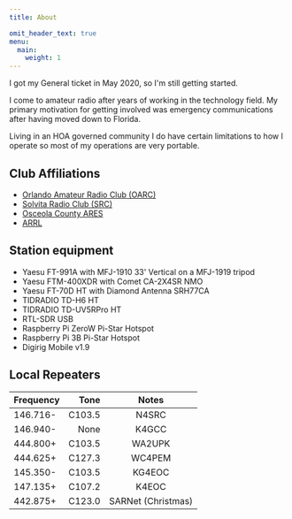 ```yaml
---
title: About

omit_header_text: true
menu:
  main:
    weight: 1
---
```

I got my General ticket in May 2020, so I'm still getting started.

I come to amateur radio after years of working in the technology field.
My primary motivation for getting involved was emergency communications
after having moved down to Florida.

Living in an HOA governed community I do have certain limitations to how I operate
so most of my operations are very portable.

## Club Affiliations

* [Orlando Amateur Radio Club (OARC)](https://oarc.org/)
* [Solvita Radio Club (SRC)](https://solivitaradioclub.weebly.com/)
* [Osceola County ARES](https://www.osceolacountyares.org/)
* [ARRL](https://www.arrl.org/)

## Station equipment

* Yaesu FT-991A with MFJ-1910 33' Vertical on a MFJ-1919 tripod
* Yaesu FTM-400XDR with Comet CA-2X4SR NMO
* Yaesu FT-70D HT with Diamond Antenna SRH77CA
* TIDRADIO TD-H6 HT
* TIDRADIO TD-UV5RPro HT
* RTL-SDR USB
* Raspberry Pi ZeroW Pi-Star Hotspot
* Raspberry Pi 3B Pi-Star Hotspot
* Digirig Mobile v1.9

## Local Repeaters

| Frequency | Tone   | Notes |
| :---      | ---:   | :---: |
| 146.716-  | C103.5 | N4SRC |
| 146.940-  | None   | K4GCC |
| 444.800+  | C103.5 | WA2UPK |
| 444.625+  | C127.3 | WC4PEM |
| 145.350-  | C103.5 | KG4EOC |
| 147.135+  | C107.2 | K4EOC |
| 442.875+  | C123.0 | SARNet (Christmas) |
